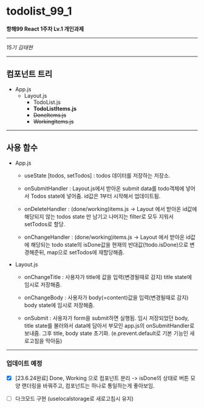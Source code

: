 # todolist_99_1

**항해99 React 1주차 Lv.1 개인과제**

---

_15기 김태현_

---

## 컴포넌트 트리

- App.js
  - Layout.js
    - TodoList.js
    - __TodoListItems.js__
    - ~~DoneItems.js~~
    - ~~WorkingItems.js~~ 

---

## 사용 함수

- App.js

  - useState [todos, setTodos] : todos 데이터를 저장하는 저장소.

  - onSubmitHandler : Layout.js에서 받아온 submit data를 todo객체에 넣어서 Todos state에 넣어줌. id값은 1부터 시작해서 업데이트됨.

  - onDeleteHandler : (done/working)items.js -> Layout 에서 받아온 id값에 해당되지 않는 todos state 만 남기고 나머지는 filter로 모두 지워서 setTodos로 할당.

  - onChangeHandler : (done/working)items.js -> Layout 에서 받아온 id값에 해당되는 todo state의 isDone값을 현재의 반대값(!todo.isDone)으로 변경해준뒤, map으로 setTodos에 재할당해줌.

- Layout.js

  - onChangeTitle : 사용자가 title에 값을 입력(변경될때로 감지) title state에 임시로 저장해줌.

  - onChangeBody : 사용자가 body(=content)값을 입력(변경될때로 감지) body state에 임시로 저장해줌.

  - onSubmit : 사용자가 form을 submit하면 실행됨. 임시 저장되었던 body, title state를 불러와서 data에 담아서 부모인 app.js의 onSubmitHandler로 보내줌. 그후 title, body state 초기화. (e.prevent.default로 기본 기능인 새로고침을 막아둠)

---

### 업데이트 예정

- [x] [23.6.24완료] Done, Working 으로 컴포넌트 분리 -> isDone의 상태로 버튼 모양 랜더링을 바꿔주고, 컴포넌트는 하나로 통일하는게 좋아보임.

- [ ] 다크모드 구현 (uselocalstorage로 새로고침시 유지)
